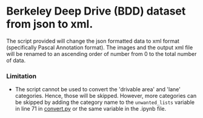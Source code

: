 # Berkeley Deep Drive (BDD) dataset from json to xml.
The script provided will change the json formatted data to xml format (specifically Pascal Annotation format). The images and the output xml file will be renamed to an ascending order of number from 0 to the total number of data.

### Limitation
- The script cannot be used to convert the 'drivable area' and 'lane' categories. Hence, those will be skipped. However, more categories can be skipped by adding the category name to the ```unwanted_lists``` variable in line 71 in [convert.py](https://github.com/Ugenteraan/bdd_json_to_xml/blob/master/convert.py) or the same variable in the .ipynb file. 
